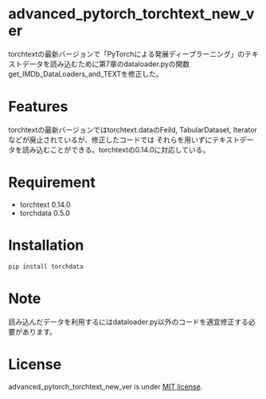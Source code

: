 # advanced_pytorch_torchtext_new_ver

torchtextの最新バージョンで「PyTorchによる発展ディープラーニング」のテキストデータを読み込むために第7章のdataloader.pyの関数get_IMDb_DataLoaders_and_TEXTを修正した。

# Features

torchtextの最新バージョンではtorchtext.dataのFeild, TabularDataset, Iteratorなどが廃止されているが、修正したコードでは
それらを用いずにテキストデータを読み込むことができる。torchtextの0.14.0に対応している。

# Requirement

* torchtext 0.14.0
* torchdata 0.5.0


# Installation


```bash
pip install torchdata
```

# Note

読み込んだデータを利用するにはdataloader.py以外のコードを適宜修正する必要があります。

# License

advanced_pytorch_torchtext_new_ver is under [MIT license](https://en.wikipedia.org/wiki/MIT_License).
